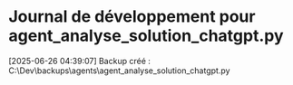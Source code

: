 # Journal de développement pour agent_analyse_solution_chatgpt.py

[2025-06-26 04:39:07] Backup créé : C:\Dev\backups\agents\agent_analyse_solution_chatgpt.py
